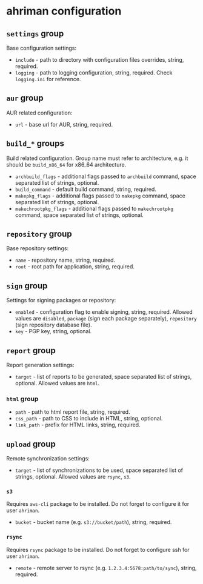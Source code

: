 # ahriman configuration

## `settings` group

Base configuration settings:

* `include` - path to directory with configuration files overrides, string, required.
* `logging` - path to logging configuration, string, required. Check `logging.ini` for reference.

## `aur` group

AUR related configuration:

* `url` - base url for AUR, string, required.

## `build_*` groups

Build related configuration. Group name must refer to architecture, e.g. it should be `build_x86_64` for x86_64 architecture.

* `archbuild_flags` - additional flags passed to `archbuild` command, space separated list of strings, optional.
* `build_command` - default build command, string, required.
* `makepkg_flags` - additional flags passed to `makepkg` command, space separated list of strings, optional.
* `makechrootpkg_flags` - additional flags passed to `makechrootpkg` command, space separated list of strings, optional.

## `repository` group

Base repository settings:

* `name` - repository name, string, required.
* `root` - root path for application, string, required.

## `sign` group

Settings for signing packages or repository:

* `enabled` - configuration flag to enable signing, string, required. Allowed values are `disabled`, `package` (sign each package separately), `repository` (sign repository database file).
* `key` - PGP key, string, optional.

## `report` group

Report generation settings:

* `target` - list of reports to be generated, space separated list of strings, optional. Allowed values are `html`.

### `html` group

* `path` - path to html report file, string, required.
* `css_path` - path to CSS to include in HTML, string, optional.
* `link_path` - prefix for HTML links, string, required.

## `upload` group

Remote synchronization settings:

* `target` - list of synchronizations to be used, space separated list of strings, optional. Allowed values are `rsync`, `s3`.

### `s3`

Requires `aws-cli` package to be installed. Do not forget to configure it for user `ahriman`.

* `bucket` - bucket name (e.g. `s3://bucket/path`), string, required.

### `rsync`

Requires `rsync` package to be installed. Do not forget to configure ssh for user `ahriman`.

* `remote` - remote server to rsync (e.g. `1.2.3.4:5678:path/to/sync`), string, required.
